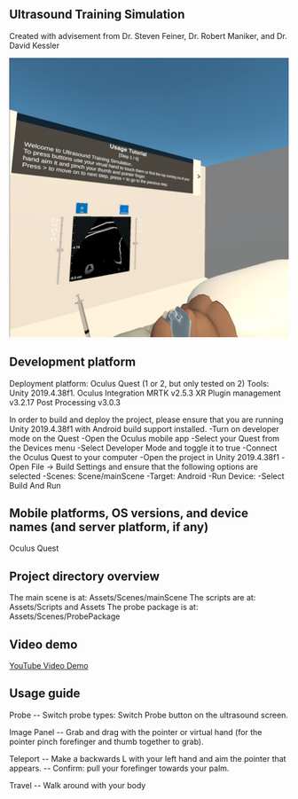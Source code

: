 ## Ultrasound Training Simulation

Created with advisement from Dr. Steven Feiner, Dr. Robert Maniker, and Dr. David Kessler

![yayy](yayy.png)

## Development platform

Deployment platform: Oculus Quest (1 or 2, but only tested on 2)
Tools:
Unity 2019.4.38f1.
Oculus Integration
MRTK v2.5.3
XR Plugin management v3.2.17
Post Processing v3.0.3

In order to build and deploy the project, please ensure that you are running Unity 2019.4.38f1 with Android build support installed.
-Turn on developer mode on the Quest
-Open the Oculus mobile app
-Select your Quest from the Devices menu
-Select Developer Mode and toggle it to true
-Connect the Oculus Quest to your computer
-Open the project in Unity 2019.4.38f1
-Open File → Build Settings and ensure that the following options are selected
	-Scenes: Scene/mainScene
	-Target: Android
	-Run Device: <Your Quest>
-Select Build And Run


## Mobile platforms, OS versions, and device names (and server platform, if any)

Oculus Quest

## Project directory overview

The main scene is at: Assets/Scenes/mainScene
The scripts are at: Assets/Scripts and Assets
The probe package is at: Assets/Scenes/ProbePackage

## Video demo
[YouTube Video Demo](https://youtu.be/UDimmVQ6zYE)

## Usage guide
Probe
-- Switch probe types: Switch Probe button on the ultrasound screen.

Image Panel
-- Grab and drag with the pointer or virtual hand (for the pointer pinch forefinger and thumb together to grab).

Teleport
-- Make a backwards L with your left hand and aim the pointer that appears.
-- Confirm: pull your forefinger towards your palm.

Travel
-- Walk around with your body



